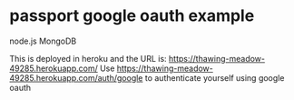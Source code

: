 # passport google oauth example


node.js
MongoDB

This is deployed in heroku and the URL is: https://thawing-meadow-49285.herokuapp.com/
Use https://thawing-meadow-49285.herokuapp.com/auth/google to authenticate yourself using google oauth